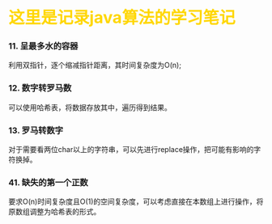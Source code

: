 
# <font color='gold' size=6px>这里是记录java算法的学习笔记</font>

### 11. 呈最多水的容器
利用双指针，逐个缩减指针距离，其时间复杂度为O(n);

### 12. 数字转罗马数
可以使用哈希表，将数据存放其中，遍历得到结果。

### 13. 罗马转数字
对于需要看两位char以上的字符串，可以先进行replace操作，把可能有影响的字符换掉。

### 41. 缺失的第一个正数
要求O(n)时间复杂度且O(1)的空间复杂度，可以考虑直接在本数组上进行操作，将原数组调整为哈希表的形式。
